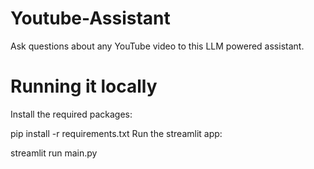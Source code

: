 # Youtube-Assistant
Ask questions about any YouTube video to this LLM powered assistant.

# Running it locally
Install the required packages:

pip install -r requirements.txt
Run the streamlit app:

streamlit run main.py
